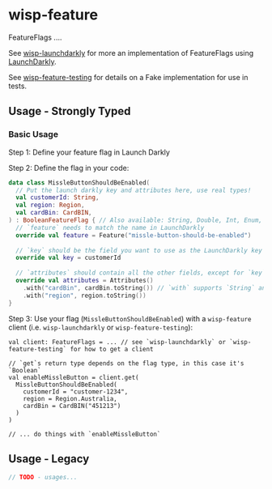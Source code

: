 # wisp-feature

FeatureFlags ....

See [wisp-launchdarkly](https://github.com/cashapp/misk/tree/master/wisp-feature) for more an 
implementation of FeatureFlags using [LaunchDarkly](https://launchdarkly.com/).

See [wisp-feature-testing](https://github.com/cashapp/misk/tree/master/wisp-feature-testing) 
for details on a Fake implementation for use in tests.

## Usage - Strongly Typed

### Basic Usage

Step 1: Define your feature flag in Launch Darkly

Step 2: Define the flag in your code:

```kotlin
data class MissleButtonShouldBeEnabled(
  // Put the launch darkly key and attributes here, use real types!
  val customerId: String,
  val region: Region,
  val cardBin: CardBIN,
) : BooleanFeatureFlag { // Also available: String, Double, Int, Enum, Json
  // `feature` needs to match the name in LaunchDarkly
  override val feature = Feature("missle-button-should-be-enabled")
  
  // `key` should be the field you want to use as the LaunchDarkly key
  override val key = customerId
  
  // `attributes` should contain all the other fields, except for `key`
  override val attributes = Attributes()
    .with("cardBin", cardBin.toString()) // `with` supports `String` and `Number`
    .with("region", region.toString())
}
```

Step 3: Use your flag (`MissleButtonShouldBeEnabled`) with a `wisp-feature` client (i.e. `wisp-launchdarkly` 
or `wisp-feature-testing`):

```
val client: FeatureFlags = ... // see `wisp-launchdarkly` or `wisp-feature-testing` for how to get a client

// `get`s return type depends on the flag type, in this case it's `Boolean`
val enableMissleButton = client.get(
  MissleButtonShouldBeEnabled(
    customerId = "customer-1234",
    region = Region.Australia,
    cardBin = CardBIN("451213")
  )
)

// ... do things with `enableMissleButton`
```

## Usage - Legacy

```kotlin
// TODO - usages...
```